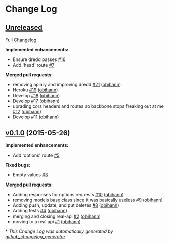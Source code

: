 # Change Log

## [Unreleased](https://github.com/fear-the-dice/api/tree/HEAD)

[Full Changelog](https://github.com/fear-the-dice/api/compare/v0.1.0...HEAD)

**Implemented enhancements:**

- Ensure dredd passes [\#16](https://github.com/fear-the-dice/api/issues/16)
- Add 'head' route [\#7](https://github.com/fear-the-dice/api/issues/7)

**Merged pull requests:**

- removing apiary and improving dredd [\#21](https://github.com/fear-the-dice/api/pull/21) ([obihann](https://github.com/obihann))
- Heroku [\#19](https://github.com/fear-the-dice/api/pull/19) ([obihann](https://github.com/obihann))
- Develop [\#18](https://github.com/fear-the-dice/api/pull/18) ([obihann](https://github.com/obihann))
- Develop [\#17](https://github.com/fear-the-dice/api/pull/17) ([obihann](https://github.com/obihann))
- uprading cors headers and routes so backbone stops freaking out at me [\#12](https://github.com/fear-the-dice/api/pull/12) ([obihann](https://github.com/obihann))
- Develop [\#11](https://github.com/fear-the-dice/api/pull/11) ([obihann](https://github.com/obihann))

## [v0.1.0](https://github.com/fear-the-dice/api/tree/v0.1.0) (2015-05-26)
**Implemented enhancements:**

- Add 'options' route [\#5](https://github.com/fear-the-dice/api/issues/5)

**Fixed bugs:**

- Empty values [\#3](https://github.com/fear-the-dice/api/issues/3)

**Merged pull requests:**

- Adding responses for options requests [\#10](https://github.com/fear-the-dice/api/pull/10) ([obihann](https://github.com/obihann))
- removing models base class since it was basically useless [\#9](https://github.com/fear-the-dice/api/pull/9) ([obihann](https://github.com/obihann))
- Adding push, update, and put deletes [\#8](https://github.com/fear-the-dice/api/pull/8) ([obihann](https://github.com/obihann))
- Adding tests [\#4](https://github.com/fear-the-dice/api/pull/4) ([obihann](https://github.com/obihann))
- merging and closing real-api [\#2](https://github.com/fear-the-dice/api/pull/2) ([obihann](https://github.com/obihann))
- moving to a real api [\#1](https://github.com/fear-the-dice/api/pull/1) ([obihann](https://github.com/obihann))



\* *This Change Log was automatically generated by [github_changelog_generator](https://github.com/skywinder/Github-Changelog-Generator)*